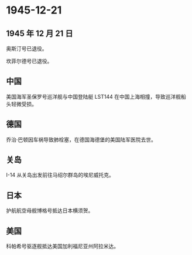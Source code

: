 # 1945-12-21

## 1945 年 12 月 21 日

奥斯汀号已退役。

坎菲尔德号已退役。

## 中国

美国海军圣保罗号巡洋舰与中国登陆艇 LST144
在中国上海相撞，导致巡洋舰船头轻微受损。

## 德国

乔治·巴顿因车祸导致肺栓塞，在德国海德堡的美国陆军医院去世。

## 关岛

I-14 从关岛出发前往马绍尔群岛的埃尼威托克。

## 日本

护航航空母舰博格号抵达日本横须贺。

## 美国

科帕希号驱逐舰抵达美国加利福尼亚州阿拉米达。

